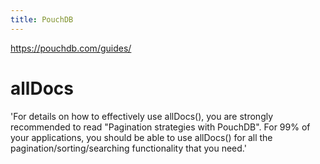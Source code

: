 ```yaml
---
title: PouchDB
---
```


https://pouchdb.com/guides/

# allDocs
'For details on how to effectively use allDocs(), you are strongly recommended to read "Pagination strategies with PouchDB". For 99% of your applications, you should be able to use allDocs() for all the pagination/sorting/searching functionality that you need.'

